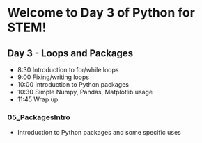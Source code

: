 # Welcome to Day 3 of Python for STEM!

## Day 3 - Loops and Packages
* 8:30 Introduction to for/while loops
* 9:00 Fixing/writing loops   
* 10:00 Introduction to Python packages
* 10:30 Simple Numpy, Pandas, Matplotlib usage
* 11:45 Wrap up

### 05_PackagesIntro
* Introduction to Python packages and some specific uses